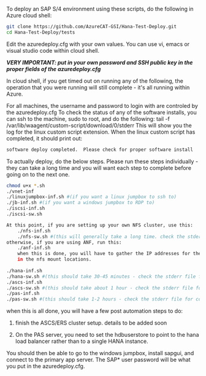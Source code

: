 To deploy an SAP S/4 environment using these scripts, do the following in Azure cloud shell:

```bash
git clone https://github.com/AzureCAT-GSI/Hana-Test-Deploy.git
cd Hana-Test-Deploy/tests
```

Edit the azuredeploy.cfg with your own values.  You can use vi, emacs or visual studio code within cloud shell.

***VERY IMPORTANT: put in your own password and SSH public key in the proper fields of the azuredeploy.cfg***

In cloud shell, if you get timed out on running any of the following, the operation that you were running will still complete - it's all running within Azure.  

For all machines, the username and password to login with are controled by the azuredeploy.cfg
To check the status of any of the software installs, you can ssh to the machine, sudo to root, and do the following:
tail -f /var/lib/waagent/custom-script/download/0/stderr
This will show you the log for the linux custom script extension.  When the linux custom script has completed, it should print out:

```bash
software deploy completed.  Please check for proper software install
```

To actually deploy, do the below steps.  Please run these steps individually - they can take a long time and you will want each step to complete before going on to the next one.

```bash
chmod u+x *.sh
./vnet-inf
./linuxjumpbox-inf.sh #(if you want a linux jumpbox to ssh to)
./jb-inf.sh #(if you want a windows jumpbox to RDP to)
./iscsi-inf.sh
./iscsi-sw.sh

At this point, if you are setting up your own NFS cluster, use this:
    ./nfs-inf.sh
    ./nfs-sw.sh #(this will generally take a long time. check the stderr file.  If you select SUSE 12 SP4+, this will be much faster)
otherwise, if you are using ANF, run this:
    ./anf-inf.sh
    when this is done, you will have to gather the IP addresses for the ANF mount points from the Azure portal, and transfer them into the azuredeploy.cfg file i
    in the nfs mount locations.
    
./hana-inf.sh
./hana-sw.sh #(this should take 30-45 minutes - check the stderr file for completion)
./ascs-inf.sh
./ascs-sw.sh #(this should take about 1 hour - check the stderr file for completion)
./pas-inf.sh
./pas-sw.sh #(this should take 1-2 hours - check the stderr file for completion)
```

when this is all done, you will have a few post automation steps to do:

1) finish the ASCS/ERS cluster setup.  details to be added soon

1) On the PAS server, you need to set the hdbuserstore to point to the hana load balancer rather than to a single HANA instance.

You should then be able to go to the windows jumpbox, install sapgui, and connect to the primary app server.  The SAP* user password will be what you put in the azuredeploy.cfg.
